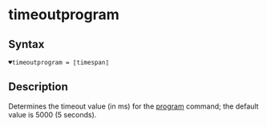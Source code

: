 # timeoutprogram

## Syntax

```G1ANT
♥timeoutprogram = ⟦timespan⟧
```

## Description

Determines the timeout value (in ms) for the [program](../Commands/ProgramCommand.md) command; the default value is 5000 (5 seconds).



